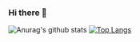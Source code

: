 ### Hi there 👋

<!--
**leo-silk/leo-silk** is a ✨ _special_ ✨ repository because its `README.md` (this file) appears on your GitHub profile.

Here are some ideas to get you started:

- 🔭 I’m currently working on ...
- 🌱 I’m currently learning ...
- 👯 I’m looking to collaborate on ...
- 🤔 I’m looking for help with ...
- 💬 Ask me about ...
- 📫 How to reach me: ...
- 😄 Pronouns: ...
- ⚡ Fun fact: ...
-->
![Anurag's github stats](https://github-readme-stats.vercel.app/api?username=leo-silk&show_icons=true&theme=radical&layout=compact)
[![Top Langs](https://github-readme-stats.vercel.app/api/top-langs/?username=leo-silk&layout=compact&show_icons=true&theme=radical)](https://github.com/anuraghazra/github-readme-stats)
